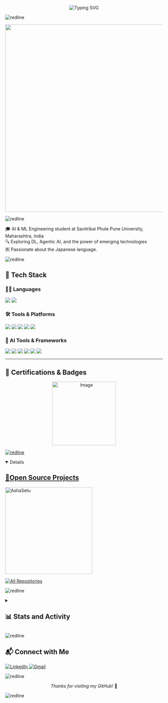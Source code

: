 <!-- Animated Typing Header -->
<p align="center">
  <img src="https://readme-typing-svg.demolab.com?font=IBM+Plex+Mono&weight=500&size=22&pause=1000&color=2F80ED&center=true&vCenter=true&width=800&lines=Hello%2C+I'm+Venketesh;AI+&+Machine Learning+Engineering+Student;Japanese+Language+Learner+%F0%9F%87%AF%F0%9F%87%B5;Welcome+to+my+GitHub+Profile" alt="Typing SVG" />
</p>

![redline](https://github.com/user-attachments/assets/cc6c89b3-6661-4cd6-b236-27a1ad42b331)

<p align="center">
  <img src="https://user-images.githubusercontent.com/74038190/212750672-2f3f2b50-c84f-4ed8-a60a-849ae69ff9df.gif" width="600">
</p>

![redline](https://github.com/user-attachments/assets/cc6c89b3-6661-4cd6-b236-27a1ad42b331)

🎓 AI & ML Engineering student at Savitribai Phule Pune University, Maharashtra, India  
🔍 Exploring DL, Agentic AI, and the power of emerging technologies  
🈶 Passionate about the Japanese language.

![redline](https://github.com/user-attachments/assets/cc6c89b3-6661-4cd6-b236-27a1ad42b331)


## 🧰 Tech Stack  

### 👨‍💻 Languages  
<p>
  <img src="https://img.shields.io/badge/python-3670A0?style=for-the-badge&logo=python&logoColor=ffdd54"/>
  <img src="https://img.shields.io/badge/java-%23ED8B00.svg?style=for-the-badge&logo=java&logoColor=white"/>
</p>

### 🛠 Tools & Platforms  
<p>
  <img src="https://img.shields.io/badge/GitHub-181717.svg?style=for-the-badge&logo=github&logoColor=white"/>
  <img src="https://img.shields.io/badge/GIT-E44C30?style=for-the-badge&logo=git&logoColor=white"/>
  <img src="https://img.shields.io/badge/VSCode-0078D4.svg?style=for-the-badge&logo=visual%20studio%20code&logoColor=white"/>
  <img src="https://img.shields.io/badge/PyCharm-000000.svg?style=for-the-badge&logo=PyCharm&logoColor=white"/>
  <img src="https://img.shields.io/badge/Canva-00C4CC.svg?style=for-the-badge&logo=Canva&logoColor=white"/>
</p>

### 🤖 AI Tools & Frameworks  
<p>
  <img src="https://img.shields.io/badge/ChatGPT-74aa9c?style=for-the-badge&logo=openai&logoColor=white"/>
  <img src="https://img.shields.io/badge/Claude-343541?style=for-the-badge&logo=Anthropic&logoColor=white"/>
  <img src="https://img.shields.io/badge/Gemini-4285F4?style=for-the-badge&logo=google&logoColor=white"/>
  <img src="https://img.shields.io/badge/Langchain-1C3C3C?style=for-the-badge&logo=langchain&logoColor=white"/>
  <img src="https://img.shields.io/badge/Perplexity-000000?style=for-the-badge&logo=perplexity&logoColor=088F8F"/>
  <img src="https://img.shields.io/badge/Copilot-0A0A0A?style=for-the-badge&logo=github&logoColor=green"/>
</p>

---

## 🏅 Certifications & Badges

<p align="center">
  <a href="https://www.credly.com/badges/54f76492-6c67-484a-b183-c8224d2320f3" target="_blank">
    <img width="204" height="204" alt="Image" src="https://github.com/user-attachments/assets/971fe2d1-f4a4-4820-bbe8-996a67268a94" />

![redline](https://github.com/user-attachments/assets/cc6c89b3-6661-4cd6-b236-27a1ad42b331)

<details open> 
  <summary><h2>📘Open Source Projects</h2></summary>

  <!-- Pinned Repo Cards -->
  <p align="left">
  <a href="https://github.com/Venkatkyun/AshaSetu">
    <img width="278" src="https://denvercoder1-github-readme-stats.vercel.app/api/pin/?username=Venkatkyun&repo=AshaSetu&theme=react&bg_color=1F222E&title_color=1c81ce&hide_border=true&icon_color=F8D866&show_icons=false" alt="AshaSetu"/>
  </a>

  <!-- All Repositories Badge -->
  <p align="left">
    <a href="https://github.com/Venkatkyun?tab=repositories&sort=stargazers">
      <img alt="All Repositories" title="All Repositories" src="https://custom-icon-badges.demolab.com/badge/-Click%20Here%20For%20All%20My%20Repos-1F222E?style=for-the-badge&logoColor=white&logo=repo"/>
    </a>
  </p>
</details>

![redline](https://github.com/user-attachments/assets/cc6c89b3-6661-4cd6-b236-27a1ad42b331)

<details> 
  <summary><h2>📊 Stats and Activity</h2></summary>

  <h3>🔥 Streak Stats</h3>

  <!-- GitHub Readme Streak Stats -->
  <p align="center">
    <a href="https://github.com/Venkatkyun">
    <img title="🔥 Get streak stats for your profile at git.io/streak-stats" 
       alt="Venkatkyun's streak" 
       src="https://streak-stats.demolab.com?user=Venkatkyun&theme=dark&hide_border=true&date_format=M%20j%5B%2C%20Y%5D"/>
    </a>
  <p/>
    <p>🔥 Get streak stats for your profile at <a href="https://git.io/streak-stats">git.io/streak-stats</a></p>
  </p>

  <h3>💻 GitHub Profile Stats</h3>

  <!-- GitHub Stats -->
  <img alt="Venkatkyun's Github Stats" src="https://denvercoder1-github-readme-stats.vercel.app/api/?username=Venkatkyun&show_icons=true&include_all_commits=true&count_private=true&theme=dark&hide_border=true" height="192px"/>
  <img alt="Venkatkyun's Top Languages" src="https://denvercoder1-github-readme-stats.vercel.app/api/top-langs/?username=Venkatkyun&langs_count=8&layout=compact&theme=dark&hide_border=true" height="192px"/>
  <br/>

  <b>Note:</b> Top languages is only a metric of the languages my public code consists of and doesn't reflect experience or skill level.
  
  <!-- GitHub Activity Graph -->
  [![Venkatkyun's github activity graph](https://github-readme-activity-graph.vercel.app/graph?username=Venkatkyun&bg_color=0d0e12&color=1c81ce&line=0f1129&point=079ae4&area=true&hide_border=true)](https://github.com/ashutosh00710/github-readme-activity-graph)

</details>

![redline](https://github.com/user-attachments/assets/cc6c89b3-6661-4cd6-b236-27a1ad42b331)

## 📬 Connect with Me

 <p align="left">
  <a href="https://www.linkedin.com/in/venketesh-gophane">
    <img src="https://img.shields.io/badge/LinkedIn-0077B5?style=for-the-badge&logo=linkedin&logoColor=white" alt="LinkedIn">
  </a>
  <a href="mailto:gophanevenketesh@gmail.com">
    <img src="https://img.shields.io/badge/Gmail-D14836?style=for-the-badge&logo=gmail&logoColor=white" alt="Gmail">
  </a>
</p>

![redline](https://github.com/user-attachments/assets/cc6c89b3-6661-4cd6-b236-27a1ad42b331)

<p align="center"><i>Thanks for visiting my GitHub!</i> 🚀</p>

![redline](https://github.com/user-attachments/assets/cc6c89b3-6661-4cd6-b236-27a1ad42b331)
